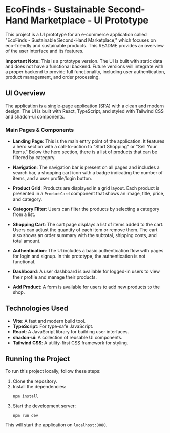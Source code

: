 # EcoFinds - Sustainable Second-Hand Marketplace - UI Prototype

This project is a UI prototype for an e-commerce application called "EcoFinds - Sustainable Second-Hand Marketplace," which focuses on eco-friendly and sustainable products. This README provides an overview of the user interface and its features.

**Important Note:** This is a prototype version. The UI is built with static data and does not have a functional backend. Future versions will integrate with a proper backend to provide full functionality, including user authentication, product management, and order processing.

## UI Overview

The application is a single-page application (SPA) with a clean and modern design. The UI is built with React, TypeScript, and styled with Tailwind CSS and shadcn-ui components.

### Main Pages & Components

*   **Landing Page**: This is the main entry point of the application. It features a hero section with a call-to-action to "Start Shopping" or "Sell Your Items." Below the hero section, there is a list of products that can be filtered by category.

*   **Navigation**: The navigation bar is present on all pages and includes a search bar, a shopping cart icon with a badge indicating the number of items, and a user profile/login button.

*   **Product Grid**: Products are displayed in a grid layout. Each product is presented in a `ProductCard` component that shows an image, title, price, and category.

*   **Category Filter**: Users can filter the products by selecting a category from a list.

*   **Shopping Cart**: The cart page displays a list of items added to the cart. Users can adjust the quantity of each item or remove them. The cart also shows an order summary with the subtotal, shipping costs, and total amount.

*   **Authentication**: The UI includes a basic authentication flow with pages for login and signup. In this prototype, the authentication is not functional.

*   **Dashboard**: A user dashboard is available for logged-in users to view their profile and manage their products.

*   **Add Product**: A form is available for users to add new products to the shop.

## Technologies Used

*   **Vite**: A fast and modern build tool.
*   **TypeScript**: For type-safe JavaScript.
*   **React**: A JavaScript library for building user interfaces.
*   **shadcn-ui**: A collection of reusable UI components.
*   **Tailwind CSS**: A utility-first CSS framework for styling.

## Running the Project

To run this project locally, follow these steps:

1.  Clone the repository.
2.  Install the dependencies:
    ```sh
    npm install
    ```
3.  Start the development server:
    ```sh
    npm run dev
    ```

This will start the application on `localhost:8080`.
